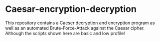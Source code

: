 # Caesar-encryption-decryption
This repository contains a Caeser decryption and encryption program as well as an automated Brute-Force-Attack against the Caesar cipher. Although the scripts shown here are basic and low profile!
